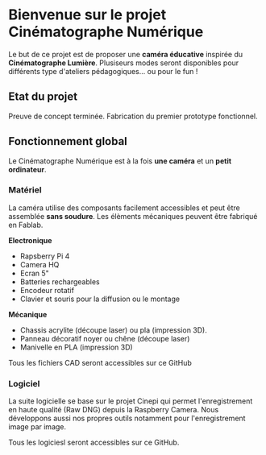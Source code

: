 # Bienvenue sur le projet Cinématographe Numérique
Le but de ce projet est de proposer une **caméra éducative** inspirée du **Cinématographe Lumière**. Plusiseurs modes seront disponibles pour différents type d'ateliers pédagogiques... ou pour le fun !

## Etat du projet
Preuve de concept terminée.
Fabrication du premier prototype fonctionnel.

## Fonctionnement global
Le Cinématographe Numérique est à la fois **une caméra** et un **petit ordinateur**.

### Matériel
La caméra utilise des composants facilement accessibles et peut être assemblée **sans soudure**. Les élèments mécaniques peuvent être fabriqué en Fablab.

**Electronique**
- Rapsberry Pi 4
- Camera HQ
- Ecran 5"
- Batteries rechargeables
- Encodeur rotatif
- Clavier et souris pour la diffusion ou le montage

**Mécanique**
- Chassis acrylite (découpe laser) ou pla (impression 3D).
- Panneau décoratif noyer ou chêne (découpe laser)
- Manivelle en PLA (impression 3D)

Tous les fichiers CAD seront accessibles sur ce GitHub

### Logiciel
La suite logicielle se base sur le projet Cinepi qui permet l'enregistrement en haute qualité (Raw DNG) depuis la Raspberry Camera.
Nous développons aussi nos propres outils notamment pour l'enregistrement image par image.

Tous les logiciesl seront accessibles sur ce GitHub.
